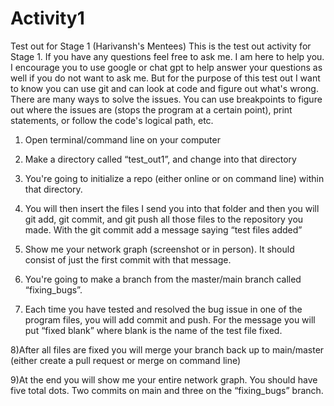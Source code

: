 # Activity1
Test out for Stage 1 (Harivansh's Mentees)
This is the test out activity for Stage 1. If you have any questions feel free to ask me. I am here to help you. I encourage you to use google or chat gpt to help answer your questions as well if you do not want to ask me. But for the purpose of this test out I want to know you can use git and can look at code and figure out what's wrong. There are many ways to solve the issues. You can use breakpoints to figure out where the issues are (stops the program at a certain point), print statements, or follow the code's logical path, etc. 

1) Open terminal/command line on your computer

2) Make a directory called “test_out1”, and change into that directory

3) You're going to initialize a repo (either online or on command line) within that directory.

4) You will then insert the files I send you into that folder and then you will git add, git commit, and git push all those files to the repository you made. With the git commit add a message saying “test files added”

5) Show me your network graph (screenshot or in person). It should consist of just the first commit with that message.

6) You're going to make a branch from the master/main branch called “fixing_bugs”. 

7) Each time you have tested and resolved the bug issue in one of the program files, you will add commit and push. For the message you will put “fixed blank” where blank is the name of the test file fixed.
   
8)After all files are fixed you will merge your branch back up to main/master (either create a pull request or merge on command line)

9)At the end you will show me your entire network graph. You should have five total dots. Two commits on main and three on the “fixing_bugs” branch.

